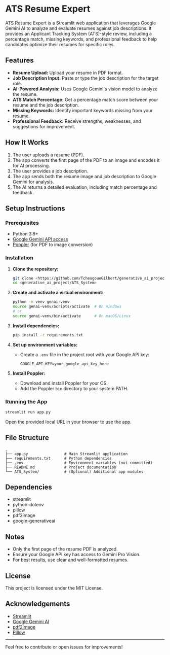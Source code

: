 # ATS Resume Expert

ATS Resume Expert is a Streamlit web application that leverages Google Gemini AI to analyze and evaluate resumes against job descriptions. It provides an Applicant Tracking System (ATS)-style review, including a percentage match, missing keywords, and professional feedback to help candidates optimize their resumes for specific roles.

## Features

- **Resume Upload:** Upload your resume in PDF format.
- **Job Description Input:** Paste or type the job description for the target role.
- **AI-Powered Analysis:** Uses Google Gemini's vision model to analyze the resume.
- **ATS Match Percentage:** Get a percentage match score between your resume and the job description.
- **Missing Keywords:** Identify important keywords missing from your resume.
- **Professional Feedback:** Receive strengths, weaknesses, and suggestions for improvement.

## How It Works

1. The user uploads a resume (PDF).
2. The app converts the first page of the PDF to an image and encodes it for AI processing.
3. The user provides a job description.
4. The app sends both the resume image and job description to Google Gemini for analysis.
5. The AI returns a detailed evaluation, including match percentage and feedback.

## Setup Instructions

### Prerequisites

- Python 3.8+
- [Google Gemini API access](https://ai.google.dev/)
- [Poppler](https://github.com/oschwartz10612/poppler-windows) (for PDF to image conversion)

### Installation

1. **Clone the repository:**
    ```sh
    git clone <https://github.com/TcheugoueGilbert/generative_ai_project>
    cd <generative_ai_project/ATS_System>
    ```

2. **Create and activate a virtual environment:**
    ```sh
    python -m venv genai-venv
    source genai-venv/Scripts/activate  # On Windows
    # or
    source genai-venv/bin/activate      # On macOS/Linux
    ```

3. **Install dependencies:**
    ```sh
    pip install -r requirements.txt
    ```

4. **Set up environment variables:**
    - Create a `.env` file in the project root with your Google API key:
      ```
      GOOGLE_API_KEY=your_google_api_key_here
      ```

5. **Install Poppler:**
    - Download and install Poppler for your OS.
    - Add the Poppler `bin` directory to your system PATH.

### Running the App

```sh
streamlit run app.py
```

Open the provided local URL in your browser to use the app.

## File Structure

```
.
├── app.py                # Main Streamlit application
├── requirements.txt      # Python dependencies
├── .env                  # Environment variables (not committed)
├── README.md             # Project documentation
└── ATS_System/           # (Optional) Additional app modules
```

## Dependencies

- streamlit
- python-dotenv
- pillow
- pdf2image
- google-generativeai

## Notes

- Only the first page of the resume PDF is analyzed.
- Ensure your Google API key has access to Gemini Pro Vision.
- For best results, use clear and well-formatted resumes.

## License

This project is licensed under the MIT License.

## Acknowledgements

- [Streamlit](https://streamlit.io/)
- [Google Gemini AI](https://ai.google.dev/)
- [pdf2image](https://github.com/Belval/pdf2image)
- [Pillow](https://python-pillow.org/)

---

Feel free to contribute or open issues for improvements!